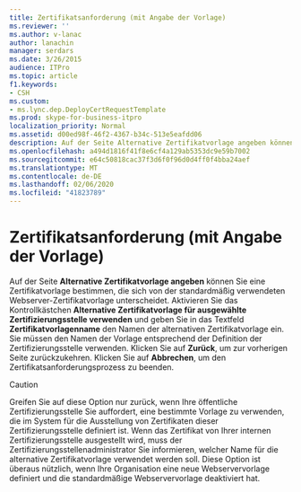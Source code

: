 ```yaml
---
title: Zertifikatsanforderung (mit Angabe der Vorlage)
ms.reviewer: ''
ms.author: v-lanac
author: lanachin
manager: serdars
ms.date: 3/26/2015
audience: ITPro
ms.topic: article
f1.keywords:
- CSH
ms.custom:
- ms.lync.dep.DeployCertRequestTemplate
ms.prod: skype-for-business-itpro
localization_priority: Normal
ms.assetid: d00ed98f-46f2-4367-b34c-513e5eafdd06
description: Auf der Seite Alternative Zertifikatvorlage angeben können Sie eine Zertifikatvorlage bestimmen, die sich von der standardmäßig verwendeten Webserver-Zertifikatvorlage unterscheidet. Aktivieren Sie das Kontrollkästchen Alternative Zertifikatvorlage für ausgewählte Zertifizierungsstelle verwenden und geben Sie in das Textfeld Zertifikatvorlagenname den Namen der alternativen Zertifikatvorlage ein. Sie müssen den Namen der Vorlage entsprechend der Definition der Zertifizierungsstelle verwenden. Klicken Sie auf Zurück, um zur vorherigen Seite zurückzukehren. Klicken Sie auf Abbrechen, um den Zertifikatsanforderungsprozess zu beenden.
ms.openlocfilehash: a494d1816f41f8e6cf4a129ab5353dc9e59b7002
ms.sourcegitcommit: e64c50818cac37f3d6f0f96d0d4ff0f4bba24aef
ms.translationtype: MT
ms.contentlocale: de-DE
ms.lasthandoff: 02/06/2020
ms.locfileid: "41823789"
---
```

# <a name="certificate-request-specify-termplate"></a>Zertifikatsanforderung (mit Angabe der Vorlage)
 
Auf der Seite **Alternative Zertifikatvorlage angeben** können Sie eine Zertifikatvorlage bestimmen, die sich von der standardmäßig verwendeten Webserver-Zertifikatvorlage unterscheidet. Aktivieren Sie das Kontrollkästchen **Alternative Zertifikatvorlage für ausgewählte Zertifizierungsstelle verwenden** und geben Sie in das Textfeld **Zertifikatvorlagenname** den Namen der alternativen Zertifikatvorlage ein. Sie müssen den Namen der Vorlage entsprechend der Definition der Zertifizierungsstelle verwenden. Klicken Sie auf **Zurück**, um zur vorherigen Seite zurückzukehren. Klicken Sie auf **Abbrechen**, um den Zertifikatsanforderungsprozess zu beenden.
  
> [!CAUTION]
> Greifen Sie auf diese Option nur zurück, wenn Ihre öffentliche Zertifizierungsstelle Sie auffordert, eine bestimmte Vorlage zu verwenden, die im System für die Ausstellung von Zertifikaten dieser Zertifizierungsstelle definiert ist. Wenn das Zertifikat von Ihrer internen Zertifizierungsstelle ausgestellt wird, muss der Zertifizierungsstellenadministrator Sie informieren, welcher Name für die alternative Zertifikatvorlage verwendet werden soll. Diese Option ist überaus nützlich, wenn Ihre Organisation eine neue Webservervorlage definiert und die standardmäßige Webservervorlage deaktiviert hat. 
  

